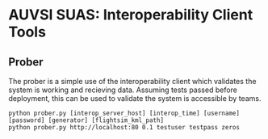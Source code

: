 AUVSI SUAS: Interoperability Client Tools
================================================================================

## Prober

The prober is a simple use of the interoperability client which validates the
system is working and recieving data. Assuming tests passed before deployment,
this can be used to validate the system is accessible by teams.

```
python prober.py [interop_server_host] [interop_time] [username] [password] [generator] [flightsim_kml_path]
python prober.py http://localhost:80 0.1 testuser testpass zeros
```
